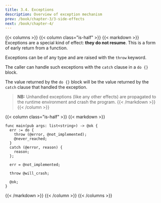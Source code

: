 ```yaml
---
title: 3.4. Exceptions
description: Overview of exception mechanism
prev: /book/chapter-3/3-side-effects
next: /book/chapter-4/
---
```


{{< columns >}}
{{< column class="is-half" >}}
{{< markdown >}}
Exceptions are a special kind of effect: **they do not resume**.
This is a form of early return from a function.

Exceptions can be of any type and are raised with the `throw` keyword.

The caller can handle such exceptions with the `catch` clause in a `do {}`
block.

The value returned by the `do {}` block will be the value returned by the
`catch` clause that handled the exception.

> **NB:** Unhandled exceptions (like any other effects) are propagated to the
> runtime environment and crash the program.
{{< /markdown >}}
{{< /column >}}

{{< column class="is-half" >}}
{{< markdown >}}
```letlang
func main(pub args: list<string>) -> @ok {
  err := do {
    throw (@error, @not_implemented);
    @never_reached;
  }
  catch (@error, reason) {
    reason;
  };

  err = @not_implemented;

  throw @will_crash;

  @ok;
}
```
{{< /markdown >}}
{{< /column >}}
{{< /columns >}}
